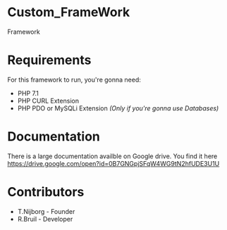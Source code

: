 # Custom_FrameWork
Framework

# Requirements
For this framework to run, you're gonna need:

* PHP 7.1
* PHP CURL Extension
* PHP PDO or MySQLi Extension _(Only if you're gonna use Databases)_

# Documentation
There is a large documentation availble on Google drive. 
You find it here https://drive.google.com/open?id=0B7GNGpjSFqW4WG9tN2hfUDE3U1U

# Contributors
 * T.Nijborg - Founder
 * R.Bruil - Developer
